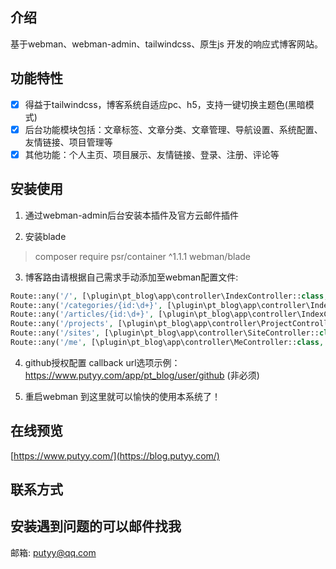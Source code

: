 ## 介绍

基于webman、webman-admin、tailwindcss、原生js 开发的响应式博客网站。

## 功能特性
- [x] 得益于tailwindcss，博客系统自适应pc、h5，支持一键切换主题色(黑暗模式)
- [x] 后台功能模块包括：文章标签、文章分类、文章管理、导航设置、系统配置、友情链接、项目管理等
- [x] 其他功能：个人主页、项目展示、友情链接、登录、注册、评论等

## 安装使用
1. 通过webman-admin后台安装本插件及官方云邮件插件

2. 安装blade
> composer require psr/container ^1.1.1 webman/blade

3. 博客路由请根据自己需求手动添加至webman配置文件:
```php
Route::any('/', [\plugin\pt_blog\app\controller\IndexController::class, 'index'])->name("PtBlog.index");
Route::any('/categories/{id:\d+}', [\plugin\pt_blog\app\controller\IndexController::class, 'categories'])->name("PtBlog.categories");
Route::any('/articles/{id:\d+}', [\plugin\pt_blog\app\controller\IndexController::class, 'articles'])->name("PtBlog.articles");
Route::any('/projects', [\plugin\pt_blog\app\controller\ProjectController::class, 'index'])->name("PtBlog.projects");
Route::any('/sites', [\plugin\pt_blog\app\controller\SiteController::class, 'index'])->name("PtBlog.sites");
Route::any('/me', [\plugin\pt_blog\app\controller\MeController::class, 'index'])->name("PtBlog.me");
```
4. github授权配置 callback url选项示例：https://www.putyy.com/app/pt_blog/user/github  (非必须)

5. 重启webman 到这里就可以愉快的使用本系统了！

## 在线预览
[https://www.putyy.com/](https://blog.putyy.com/)

## 联系方式
## 安装遇到问题的可以邮件找我
邮箱: putyy@qq.com
